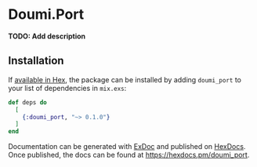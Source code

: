 # Doumi.Port

**TODO: Add description**

## Installation

If [available in Hex](https://hex.pm/docs/publish), the package can be installed
by adding `doumi_port` to your list of dependencies in `mix.exs`:

```elixir
def deps do
  [
    {:doumi_port, "~> 0.1.0"}
  ]
end
```

Documentation can be generated with [ExDoc](https://github.com/elixir-lang/ex_doc)
and published on [HexDocs](https://hexdocs.pm). Once published, the docs can
be found at <https://hexdocs.pm/doumi_port>.

